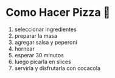 # Como Hacer Pizza 🍕
1. seleccionar ingredientes
2. preparar la masa
1. agregar salsa y peperoni
2. hornear 
3. esperar 30 minutos
4. luego picarla en slices
5. servirla
y disfrutarla con cocacola


